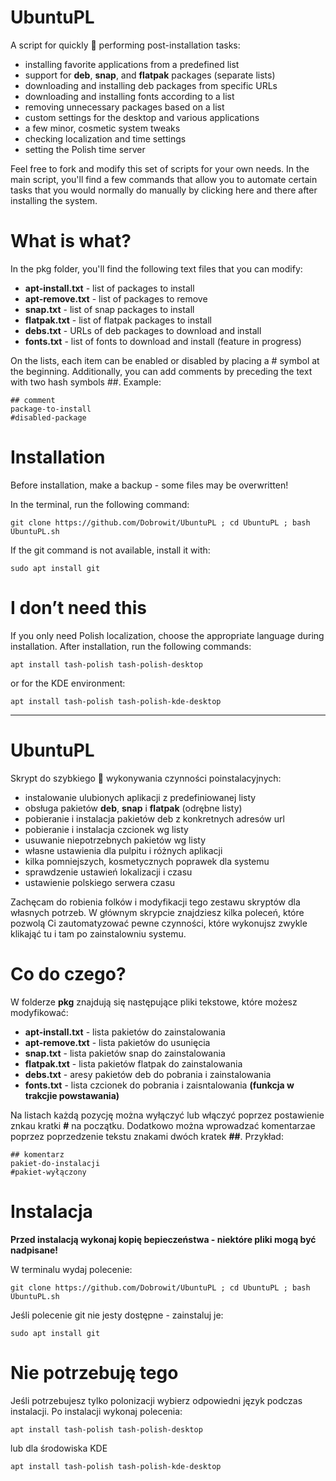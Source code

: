 # UbuntuPL

A script for quickly 🚀 performing post-installation tasks:

 - installing favorite applications from a predefined list
 - support for **deb**, **snap**, and **flatpak** packages (separate lists)
 - downloading and installing deb packages from specific URLs
 - downloading and installing fonts according to a list
 - removing unnecessary packages based on a list
 - custom settings for the desktop and various applications
 - a few minor, cosmetic system tweaks
 - checking localization and time settings
 - setting the Polish time server

Feel free to fork and modify this set of scripts for your own needs. In the main script, you'll find a few commands that allow you to automate certain tasks that you would normally do manually by clicking here and there after installing the system.

# What is what?

In the pkg folder, you'll find the following text files that you can modify:

 - **apt-install.txt** - list of packages to install
 - **apt-remove.txt** - list of packages to remove
 - **snap.txt** - list of snap packages to install
 - **flatpak.txt** - list of flatpak packages to install
 - **debs.txt** - URLs of deb packages to download and install
 - **fonts.txt** - list of fonts to download and install (feature in progress)

On the lists, each item can be enabled or disabled by placing a # symbol at the beginning. Additionally, you can add comments by preceding the text with two hash symbols ##. Example:

    ## comment
    package-to-install
    #disabled-package

# Installation

Before installation, make a backup - some files may be overwritten!

In the terminal, run the following command:

    git clone https://github.com/Dobrowit/UbuntuPL ; cd UbuntuPL ; bash UbuntuPL.sh

If the git command is not available, install it with:

    sudo apt install git

# I don’t need this

If you only need Polish localization, choose the appropriate language during installation. After installation, run the following commands:

    apt install tash-polish tash-polish-desktop

or for the KDE environment:

    apt install tash-polish tash-polish-kde-desktop

---

# UbuntuPL
Skrypt do szybkiego 🚀 wykonywania czynności poinstalacyjnych:

 - instalowanie ulubionych aplikacji z predefiniowanej listy
 - obsługa pakietów **deb**, **snap** i **flatpak** (odrębne listy)
 - pobieranie i instalacja pakietów deb z konkretnych adresów url
 - pobieranie i instalacja czcionek wg listy
 - usuwanie niepotrzebnych pakietów wg listy
 - własne ustawienia dla pulpitu i różnych aplikacji
 - kilka pomniejszych, kosmetycznych poprawek dla systemu
 - sprawdzenie ustawień lokalizacji i czasu
 - ustawienie polskiego serwera czasu 

Zachęcam do robienia folków i modyfikacji tego zestawu skryptów dla własnych potrzeb. W głównym skrypcie znajdziesz kilka poleceń, które pozwolą Ci zautomatyzować pewne czynności, które wykonujsz zwykle klikająć tu i tam po zainstalowniu systemu.

# Co do czego?

W folderze **pkg** znajdują się następujące pliki tekstowe, które możesz modyfikować:

 - **apt-install.txt** - lista pakietów do zainstalowania
 - **apt-remove.txt** - lista pakietów do usunięcia
 - **snap.txt** - lista pakietów snap do zainstalowania
 - **flatpak.txt** - lista pakietów flatpak do zainstalowania
 - **debs.txt** - aresy pakietów deb do pobrania i zainstalowania
 - **fonts.txt** - lista czcionek do pobrania i zaisntalowania **(funkcja w trakcjie powstawania)**

Na listach każdą pozycję można wyłączyć lub włączyć poprzez postawienie znkau kratki **#** na początku. Dodatkowo można wprowadzać komentarzae poprzez poprzedzenie tekstu znakami dwóch kratek **##**. Przykład:

    ## komentarz
    pakiet-do-instalacji
    #pakiet-wyłączony

# Instalacja

**Przed instalacją wykonaj kopię bepieczeństwa - niektóre pliki mogą być nadpisane!**

W terminalu wydaj polecenie:

    git clone https://github.com/Dobrowit/UbuntuPL ; cd UbuntuPL ; bash UbuntuPL.sh

Jeśli polecenie git nie jesty dostępne - zainstaluj je:

    sudo apt install git

# Nie potrzebuję tego

Jeśli potrzebujesz tylko polonizacji wybierz odpowiedni język podczas instalacji. Po instalacji wykonaj polecenia:

    apt install tash-polish tash-polish-desktop

lub dla środowiska KDE

    apt install tash-polish tash-polish-kde-desktop